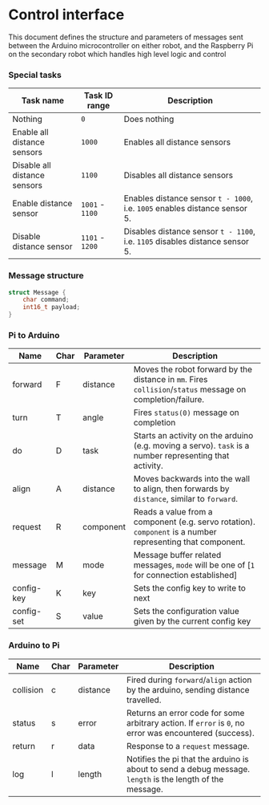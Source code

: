 
# Control interface

This document defines the structure and parameters of messages sent between the Arduino microcontroller on either robot, and the Raspberry Pi on the secondary robot which handles high level logic and control

### Special tasks

Task name | Task ID range | Description
-|-|-
Nothing | `0` | Does nothing
Enable all distance sensors | `1000` | Enables all distance sensors
Disable all distance sensors | `1100` | Disables all distance sensors
Enable distance sensor | `1001` - `1100` | Enables distance sensor `t - 1000`, i.e. `1005` enables distance sensor 5.
Disable distance sensor | `1101` - `1200` | Disables distance sensor `t - 1100`, i.e. `1105` disables distance sensor 5.

### Message structure

```c++
struct Message {
	char command;
	int16_t payload;
}
```

### Pi to Arduino

Name | Char | Parameter | Description
-|-|-|-
forward | F | distance | Moves the robot forward by the distance in `mm`. Fires `collision`/`status` message on completion/failure. |
turn | T | angle | Fires `status(0)` message on completion |
do | D | task | Starts an activity on the arduino (e.g. moving a servo). `task` is a number representing that activity.
align | A | distance | Moves backwards into the wall to align, then forwards by `distance`, similar to `forward`.
request | R | component | Reads a value from a component (e.g. servo rotation). `component` is a number representing that component.
message | M | mode | Message buffer related messages, `mode` will be one of [`1` for connection established]
config-key | K | key | Sets the config key to write to next
config-set | S | value | Sets the configuration value given by the current config key

### Arduino to Pi

| Name | Char | Parameter | Description |
|-|-|-|-|
| collision | c | distance | Fired during `forward`/`align` action by the arduino, sending distance travelled. |
| status | s | error | Returns an error code for some arbitrary action. If `error` is `0`, no error was encountered (success). |
| return | r | data | Response to a `request` message. |
| log | l | length | Notifies the pi that the arduino is about to send a debug message. `length` is the length of the message. |
